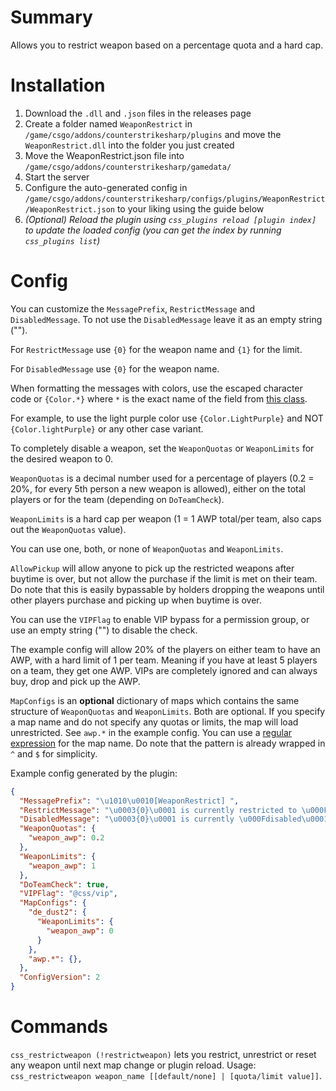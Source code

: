 # Summary
Allows you to restrict weapon based on a percentage quota and a hard cap.

# Installation
1. Download the `.dll` and `.json` files in the releases page
2. Create a folder named `WeaponRestrict` in `/game/csgo/addons/counterstrikesharp/plugins` and move the `WeaponRestrict.dll` into the folder you just created
3. Move the WeaponRestrict.json file into `/game/csgo/addons/counterstrikesharp/gamedata/`
4. Start the server
5. Configure the auto-generated config in `/game/csgo/addons/counterstrikesharp/configs/plugins/WeaponRestrict/WeaponRestrict.json` to your liking using the guide below
6. *(Optional) Reload the plugin using `css_plugins reload [plugin index]` to update the loaded config (you can get the index by running `css_plugins list`)*

# Config
You can customize the `MessagePrefix`, `RestrictMessage` and `DisabledMessage`. To not use the `DisabledMessage` leave it as an empty string ("").

For `RestrictMessage` use `{0}` for the weapon name and `{1}` for the limit.

For `DisabledMessage` use `{0}` for the weapon name. 

When formatting the messages with colors, use the escaped character code or `{Color.*}` where `*` is the exact name of the field from [this class](https://github.com/roflmuffin/CounterStrikeSharp/blob/e1f9b5635eb21a7e2e31b1783b1b676719f88593/managed/CounterStrikeSharp.API/Modules/Utils/ChatColors.cs#L19). 

For example, to use the light purple color use `{Color.LightPurple}` and NOT `{Color.lightPurple}` or any other case variant.

To completely disable a weapon, set the `WeaponQuotas` or `WeaponLimits` for the desired weapon to 0.

`WeaponQuotas` is a decimal number used for a percentage of players (0.2 = 20%, for every 5th person a new weapon is allowed), either on the total players or for the team (depending on `DoTeamCheck`).

`WeaponLimits` is a hard cap per weapon (1 = 1 AWP total/per team, also caps out the `WeaponQuotas` value).

You can use one, both, or none of `WeaponQuotas` and `WeaponLimits`.

`AllowPickup` will allow anyone to pick up the restricted weapons after buytime is over, but not allow the purchase if the limit is met on their team. Do note that this is easily bypassable by holders dropping the weapons until other players purchase and picking up when buytime is over.

You can use the `VIPFlag` to enable VIP bypass for a permission group, or use an empty string ("") to disable the check.

The example config will allow 20% of the players on either team to have an AWP, with a hard limit of 1 per team. Meaning if you have at least 5 players on a team, they get one AWP. 
VIPs are completely ignored and can always buy, drop and pick up the AWP.

`MapConfigs` is an **optional** dictionary of maps which contains the same structure of `WeaponQuotas` and `WeaponLimits`. Both are optional.
If you specify a map name and do not specify any quotas or limits, the map will load unrestricted. See `awp.*` in the example config.
You can use a [regular expression](https://regex101.com/) for the map name. Do note that the pattern is already wrapped in `^` and `$` for simplicity.

Example config generated by the plugin:
```json
{
  "MessagePrefix": "\u1010\u0010[WeaponRestrict] ",
  "RestrictMessage": "\u0003{0}\u0001 is currently restricted to \u000F{1}\u0001 per team.",
  "DisabledMessage": "\u0003{0}\u0001 is currently \u000Fdisabled\u0001.",
  "WeaponQuotas": {
    "weapon_awp": 0.2
  },
  "WeaponLimits": {
    "weapon_awp": 1
  },
  "DoTeamCheck": true,
  "VIPFlag": "@css/vip",
  "MapConfigs": {
    "de_dust2": {
      "WeaponLimits": {
        "weapon_awp": 0
      }
    },
    "awp.*": {},
  },
  "ConfigVersion": 2
}
```

# Commands
`css_restrictweapon (!restrictweapon)` lets you restrict, unrestrict or reset any weapon until next map change or plugin reload. Usage: `css_restrictweapon weapon_name [[default/none] | [quota/limit value]]`.
